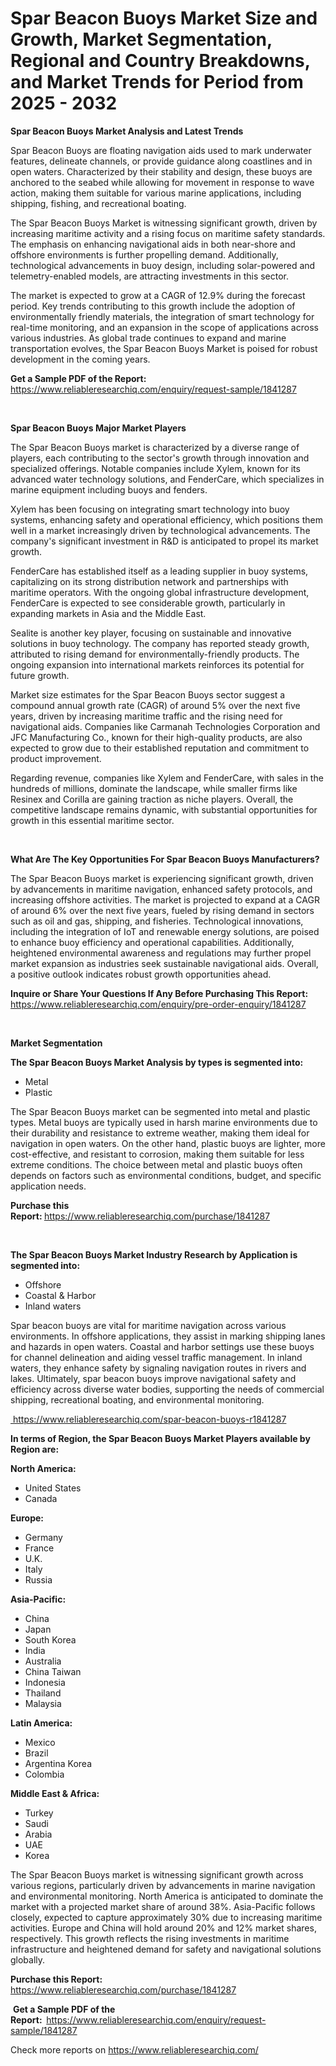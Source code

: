<p><h1>Spar Beacon Buoys Market Size and Growth, Market Segmentation, Regional and Country Breakdowns, and Market Trends for Period from 2025 -  2032</h1></p><p><strong>Spar Beacon Buoys Market Analysis and Latest Trends</strong></p>
<p><p>Spar Beacon Buoys are floating navigation aids used to mark underwater features, delineate channels, or provide guidance along coastlines and in open waters. Characterized by their stability and design, these buoys are anchored to the seabed while allowing for movement in response to wave action, making them suitable for various marine applications, including shipping, fishing, and recreational boating.</p><p>The Spar Beacon Buoys Market is witnessing significant growth, driven by increasing maritime activity and a rising focus on maritime safety standards. The emphasis on enhancing navigational aids in both near-shore and offshore environments is further propelling demand. Additionally, technological advancements in buoy design, including solar-powered and telemetry-enabled models, are attracting investments in this sector.</p><p>The market is expected to grow at a CAGR of 12.9% during the forecast period. Key trends contributing to this growth include the adoption of environmentally friendly materials, the integration of smart technology for real-time monitoring, and an expansion in the scope of applications across various industries. As global trade continues to expand and marine transportation evolves, the Spar Beacon Buoys Market is poised for robust development in the coming years.</p></p>
<p><strong>Get a Sample PDF of the Report:&nbsp;</strong> <a href="https://www.reliableresearchiq.com/enquiry/request-sample/1841287?utm_campaign=3202&utm_medium=2&utm_source=Github&utm_content=ia&utm_term=12042025&utm_id=spar-beacon-buoys">https://www.reliableresearchiq.com/enquiry/request-sample/1841287</a></p>
<p>&nbsp;</p>
<p><strong>Spar Beacon Buoys Major Market Players</strong></p>
<p><p>The Spar Beacon Buoys market is characterized by a diverse range of players, each contributing to the sector's growth through innovation and specialized offerings. Notable companies include Xylem, known for its advanced water technology solutions, and FenderCare, which specializes in marine equipment including buoys and fenders. </p><p>Xylem has been focusing on integrating smart technology into buoy systems, enhancing safety and operational efficiency, which positions them well in a market increasingly driven by technological advancements. The company's significant investment in R&D is anticipated to propel its market growth. </p><p>FenderCare has established itself as a leading supplier in buoy systems, capitalizing on its strong distribution network and partnerships with maritime operators. With the ongoing global infrastructure development, FenderCare is expected to see considerable growth, particularly in expanding markets in Asia and the Middle East.</p><p>Sealite is another key player, focusing on sustainable and innovative solutions in buoy technology. The company has reported steady growth, attributed to rising demand for environmentally-friendly products. The ongoing expansion into international markets reinforces its potential for future growth.</p><p>Market size estimates for the Spar Beacon Buoys sector suggest a compound annual growth rate (CAGR) of around 5% over the next five years, driven by increasing maritime traffic and the rising need for navigational aids. Companies like Carmanah Technologies Corporation and JFC Manufacturing Co., known for their high-quality products, are also expected to grow due to their established reputation and commitment to product improvement.</p><p>Regarding revenue, companies like Xylem and FenderCare, with sales in the hundreds of millions, dominate the landscape, while smaller firms like Resinex and Corilla are gaining traction as niche players. Overall, the competitive landscape remains dynamic, with substantial opportunities for growth in this essential maritime sector.</p></p>
<p>&nbsp;</p>
<p><strong>What Are The Key Opportunities For Spar Beacon Buoys Manufacturers?</strong></p>
<p><p>The Spar Beacon Buoys market is experiencing significant growth, driven by advancements in maritime navigation, enhanced safety protocols, and increasing offshore activities. The market is projected to expand at a CAGR of around 6% over the next five years, fueled by rising demand in sectors such as oil and gas, shipping, and fisheries. Technological innovations, including the integration of IoT and renewable energy solutions, are poised to enhance buoy efficiency and operational capabilities. Additionally, heightened environmental awareness and regulations may further propel market expansion as industries seek sustainable navigational aids. Overall, a positive outlook indicates robust growth opportunities ahead.</p></p>
<p><strong>Inquire or Share Your Questions If Any Before Purchasing This Report:</strong> <a href="https://www.reliableresearchiq.com/enquiry/pre-order-enquiry/1841287?utm_campaign=3202&utm_medium=2&utm_source=Github&utm_content=ia&utm_term=12042025&utm_id=spar-beacon-buoys">https://www.reliableresearchiq.com/enquiry/pre-order-enquiry/1841287</a></p>
<p>&nbsp;</p>
<p><strong>Market Segmentation</strong></p>
<p><strong>The Spar Beacon Buoys Market Analysis by types is segmented into:</strong></p>
<p><ul><li>Metal</li><li>Plastic</li></ul></p>
<p><p>The Spar Beacon Buoys market can be segmented into metal and plastic types. Metal buoys are typically used in harsh marine environments due to their durability and resistance to extreme weather, making them ideal for navigation in open waters. On the other hand, plastic buoys are lighter, more cost-effective, and resistant to corrosion, making them suitable for less extreme conditions. The choice between metal and plastic buoys often depends on factors such as environmental conditions, budget, and specific application needs.</p></p>
<p><strong>Purchase this Report:&nbsp;</strong><a href="https://www.reliableresearchiq.com/purchase/1841287?utm_campaign=3202&utm_medium=2&utm_source=Github&utm_content=ia&utm_term=12042025&utm_id=spar-beacon-buoys">https://www.reliableresearchiq.com/purchase/1841287</a></p>
<p>&nbsp;</p>
<p><strong>The Spar Beacon Buoys Market Industry Research by Application is segmented into:</strong></p>
<p><ul><li>Offshore</li><li>Coastal & Harbor</li><li>Inland waters</li></ul></p>
<p><p>Spar beacon buoys are vital for maritime navigation across various environments. In offshore applications, they assist in marking shipping lanes and hazards in open waters. Coastal and harbor settings use these buoys for channel delineation and aiding vessel traffic management. In inland waters, they enhance safety by signaling navigation routes in rivers and lakes. Ultimately, spar beacon buoys improve navigational safety and efficiency across diverse water bodies, supporting the needs of commercial shipping, recreational boating, and environmental monitoring.</p></p>
<p><a href="https://www.reliableresearchiq.com/spar-beacon-buoys-r1841287?utm_campaign=3202&utm_medium=2&utm_source=Github&utm_content=ia&utm_term=12042025&utm_id=spar-beacon-buoys">&nbsp;https://www.reliableresearchiq.com/spar-beacon-buoys-r1841287</a></p>
<p><strong>In terms of Region, the Spar Beacon Buoys Market Players available by Region are:</strong></p>
<p>
    <p> <strong> North America: </strong>
        <ul>
            <li>United States</li>
            <li>Canada</li>
        </ul>
        </p> 
    <p> <strong> Europe: </strong>
        <ul>
            <li>Germany</li>
            <li>France</li>
            <li>U.K.</li>
            <li>Italy</li>
            <li>Russia</li>
        </ul>
        </p> 
    <p> <strong> Asia-Pacific: </strong>
        <ul>
            <li>China</li>
            <li>Japan</li>
            <li>South Korea</li>
            <li>India</li>
            <li>Australia</li>
            <li>China Taiwan</li>
            <li>Indonesia</li>
            <li>Thailand</li>
            <li>Malaysia</li>
        </ul>
        </p> 
    <p> <strong> Latin America: </strong>
        <ul>
            <li>Mexico</li>
            <li>Brazil</li>
            <li>Argentina Korea</li>
            <li>Colombia</li>
        </ul>
        </p> 
    <p> <strong> Middle East & Africa: </strong>
        <ul>
            <li>Turkey</li>
            <li>Saudi</li>
            <li>Arabia</li>
            <li>UAE</li>
            <li>Korea</li>
        </ul>
    </p>
    </p>
<p><p>The Spar Beacon Buoys market is witnessing significant growth across various regions, particularly driven by advancements in marine navigation and environmental monitoring. North America is anticipated to dominate the market with a projected market share of around 38%. Asia-Pacific follows closely, expected to capture approximately 30% due to increasing maritime activities. Europe and China will hold around 20% and 12% market shares, respectively. This growth reflects the rising investments in maritime infrastructure and heightened demand for safety and navigational solutions globally.</p></p>
<p><strong>Purchase this Report: </strong><a href="https://www.reliableresearchiq.com/purchase/1841287?utm_campaign=3202&utm_medium=2&utm_source=Github&utm_content=ia&utm_term=12042025&utm_id=spar-beacon-buoys">https://www.reliableresearchiq.com/purchase/1841287</a></p>
<p>&nbsp;<strong>Get a Sample PDF of the Report:&nbsp;&nbsp;</strong><a href="https://www.reliableresearchiq.com/enquiry/request-sample/1841287?utm_campaign=3202&utm_medium=2&utm_source=Github&utm_content=ia&utm_term=12042025&utm_id=spar-beacon-buoys">https://www.reliableresearchiq.com/enquiry/request-sample/1841287</a></p>
<p><strong></strong></p>
<p>Check more reports on <a href="https://www.reliableresearchiq.com/?utm_campaign=3202&utm_medium=2&utm_source=Github&utm_content=ia&utm_term=12042025&utm_id=spar-beacon-buoys">https://www.reliableresearchiq.com/</a></p>